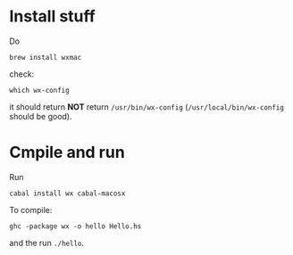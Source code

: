 # Install stuff

Do

```
brew install wxmac
```

check:

```
which wx-config
```

it should return **NOT** return  `/usr/bin/wx-config` (`/usr/local/bin/wx-config` should be good).

# Cmpile and run

Run

```
cabal install wx cabal-macosx
```

To compile:

```
ghc -package wx -o hello Hello.hs
```

and the run `./hello`.